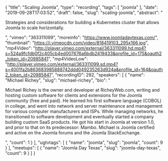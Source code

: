 {
  "title": "Scaling Joomla",
  "type": "recording",
  "tags": [
    "joomla"
  ],
  "date": "2019-09-28T17:03:52",
  "draft": false,
  "slug": "scaling-joomla",
  "abstract": "<p>Strategies and considerations for building a Kubernetes cluster that allows Joomla to scale horizontally.</p>",
  "vimeo": "363311099",
  "moreinfo": "https://www.joomladaytexas.com/",
  "thumbnail": "https://i.vimeocdn.com/video/818419103_295x166.jpg",
  "mp4Video": "http://player.vimeo.com/external/363311099.hd.mp4?s=524a9fcfdb0f2c405cb4ed007676a6bdb2419433&profile_id=175&oauth2_token_id=20985841",
  "mp4VideoLow": "http://player.vimeo.com/external/363311099.sd.mp4?s=4001fa2b863683985888742ddd049235263d924a&profile_id=164&oauth2_token_id=20985841",
  "recordingID": 292,
  "speakers": [
    {
      "name": "Michael Richey",
      "slug": "michael-richey",
      "bio": "<p>Michael Richey is the owner and developer at RicheyWeb.com, writing and hosting custom software for clients and extensions for the Joomla community (free and paid). He learned his first software language (COBOL) in college, and went into network and server maintenance and management for various computer manufacturers and ISPs. While managing networks, he transitioned to software development and eventually started a company building custom SaaS products. He got his start in Joomla at version 1.0, and prior to that on its predecessor: Mambo. Michael is Joomla certified and active on the Joomla forums and the Joomla StackExchange.</p>",
      "count": 1
    }
  ],
  "ugtvtags": [
    {
      "name": "joomla",
      "slug": "joomla",
      "count": 9
    }
  ],
  "meetups": [
    {
      "name": "Joomla Day Texas",
      "slug": "joomla-day-texas",
      "count": 9
    }
  ]
}